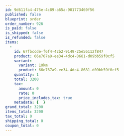 ```yaml
---
id: 9d611fa4-475e-4c89-a65a-901773460f56
published: false
blueprint: order
order_number: 926
is_paid: false
is_shipped: false
is_refunded: false
items:
  -
    id: 67fbccde-f6f4-42b2-9149-25e56112f847
    product: 66e767a9-ee34-4dc4-8681-d09bb59f0cf5
    variant:
      variant: 10km
      product: 66e767a9-ee34-4dc4-8681-d09bb59f0cf5
    quantity: 1
    total: 3200
    tax:
      amount: 0
      rate: 0
      price_includes_tax: true
    metadata: {  }
grand_total: 3200
items_total: 3200
tax_total: 0
shipping_total: 0
coupon_total: 0
---
```

